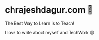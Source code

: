 # chrajeshdagur.com :tractor:
The Best Way to Learn is to Teach!

I love to write about myself and TechWork :smile:

